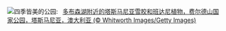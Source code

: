 ![](https://www.bing.com/th?id=OHR.MountFieldNP_ZH-CN6004420782_UHD.jpg&w=1000)四季皆美的公园:&nbsp;&ensp;[多布森湖附近的塔斯马尼亚雪胶和班达尼植物，费尔德山国家公园，塔斯马尼亚，澳大利亚 (© Whitworth Images/Getty Images)](https://www.bing.com/th?id=OHR.MountFieldNP_ZH-CN6004420782_UHD.jpg)
<br><br/>
